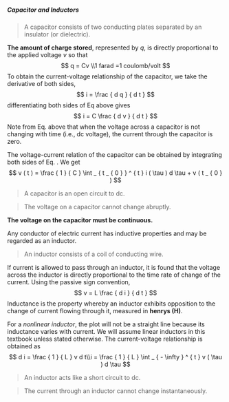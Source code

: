 ##### Capacitor and Inductors

> A capacitor consists of two conducting plates separated by an insulator (or dielectric).

**The amount of charge stored**, represented by *q*, is directly proportional to the applied voltage *v* so that
$$
q = Cv \\1 farad =1 coulomb/volt
$$
To obtain the current-voltage relationship of the capacitor, we take the derivative of both sides,
$$
i = \frac { d q } { d t }
$$
differentiating both sides of Eq above gives
$$
i = C \frac { d v } { d t }
$$
Note from Eq. above that when the voltage across a capacitor is not changing with time (i.e., dc voltage), the current through the capacitor is zero. 

The voltage-current relation of the capacitor can be obtained by integrating both sides of Eq. . We get
$$
v ( t ) = \frac { 1 } { C } \int _ { t _ { 0 } } ^ { t } i ( \tau ) d \tau + v ( t _ { 0 } )
$$

> A capacitor is an open circuit to dc.

> The voltage on a capacitor cannot change abruptly.

**The voltage on the capacitor must be continuous.**



Any conductor of electric current has inductive properties and may be regarded as an inductor. 

> An inductor consists of a coil of conducting wire.

If current is allowed to pass through an inductor, it is found that the voltage across the inductor is directly proportional to the time rate of change of the current. Using the passive sign convention,
$$
v = L \frac { d i } { d t }
$$
Inductance is the property whereby an inductor exhibits opposition to the change of current flowing through it, measured in **henrys (H)**.

 For a *nonlinear inductor*, the plot will not be a straight line because its inductance varies with current. We will assume linear inductors in this textbook unless stated otherwise. The current-voltage relationship is obtained  as
$$
d i = \frac { 1 } { L } v d t\\i = \frac { 1 } { L } \int _ { - \infty } ^ { t } v ( \tau ) d \tau
$$

> An inductor acts like a short circuit to dc.

> The current through an inductor cannot change instantaneously.

